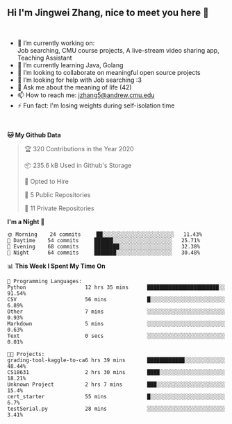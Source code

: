Hi I'm Jingwei Zhang, nice to meet you here 👋
---
<br>


- 🔭 I’m currently working on: <br>
    Job searching, CMU course projects, A live-stream video sharing app, Teaching Assistant
- 🌱 I’m currently learning Java, Golang
- 👯 I’m looking to collaborate on meaningful open source projects
- 🤔 I’m looking for help with Job searching :3
- 💬 Ask me about the meaning of life (42)
- 📫 How to reach me: jzhang5@andrew.cmu.edu
- ⚡ Fun fact: I'm losing weights during self-isolation time
<br>


<!--START_SECTION:waka-->
**🐱 My Github Data** 

> 🏆 320 Contributions in the Year 2020
 > 
> 📦 235.6 kB Used in Github's Storage 
 > 
> 💼 Opted to Hire
 > 
> 📜 5 Public Repositories
 > 
> 🔑 11 Private Repositories 

**I'm a Night 🦉** 

```text
🌞 Morning    24 commits     ██░░░░░░░░░░░░░░░░░░░░░░░   11.43% 
🌆 Daytime    54 commits     ██████░░░░░░░░░░░░░░░░░░░   25.71% 
🌃 Evening    68 commits     ████████░░░░░░░░░░░░░░░░░   32.38% 
🌙 Night      64 commits     ███████░░░░░░░░░░░░░░░░░░   30.48%

```


📊 **This Week I Spent My Time On** 

```text
💬 Programming Languages: 
Python                   12 hrs 35 mins      ███████████████████████░░   91.54% 
CSV                      56 mins             █░░░░░░░░░░░░░░░░░░░░░░░░   6.89% 
Other                    7 mins              ░░░░░░░░░░░░░░░░░░░░░░░░░   0.93% 
Markdown                 5 mins              ░░░░░░░░░░░░░░░░░░░░░░░░░   0.63% 
Text                     0 secs              ░░░░░░░░░░░░░░░░░░░░░░░░░   0.01%

🐱‍💻 Projects: 
grading-tool-kaggle-to-ca6 hrs 39 mins       ████████████░░░░░░░░░░░░░   48.44% 
CS18631                  2 hrs 30 mins       ████░░░░░░░░░░░░░░░░░░░░░   18.21% 
Unknown Project          2 hrs 7 mins        ███░░░░░░░░░░░░░░░░░░░░░░   15.4% 
cert_starter             55 mins             █░░░░░░░░░░░░░░░░░░░░░░░░   6.7% 
testSerial.py            28 mins             ░░░░░░░░░░░░░░░░░░░░░░░░░   3.41%

```


<!--END_SECTION:waka-->
